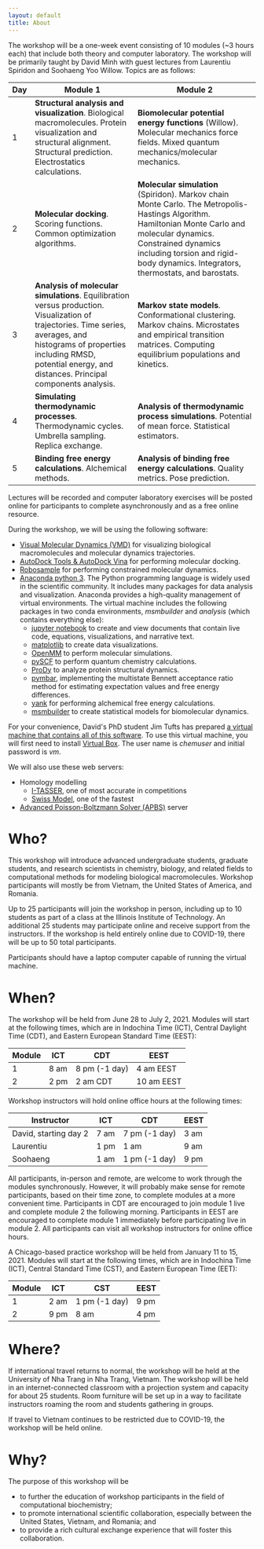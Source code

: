 ```yaml
---
layout: default
title: About
---
```


The workshop will be a one-week event consisting of 10 modules (~3 hours each) that include both theory and computer laboratory. The workshop will be primarily taught by David Minh with guest lectures from Laurentiu Spiridon and Soohaeng Yoo Willow. Topics are as follows:

| Day | Module 1 | Module 2 |
| --- | -------- | -------- |
| 1 | **Structural analysis and visualization**. Biological macromolecules. Protein visualization and structural alignment. Structural prediction. Electrostatics calculations. | **Biomolecular potential energy functions** (Willow). Molecular mechanics force fields. Mixed quantum mechanics/molecular mechanics. |
| 2 | **Molecular docking**. Scoring functions.  Common optimization algorithms. | **Molecular simulation** (Spiridon). Markov chain Monte Carlo. The Metropolis-Hastings Algorithm. Hamiltonian Monte Carlo and molecular dynamics. Constrained dynamics including torsion and rigid-body dynamics. Integrators, thermostats, and barostats. |
| 3 | **Analysis of molecular simulations**. Equilibration versus production. Visualization of trajectories. Time series, averages, and histograms of properties including RMSD, potential energy, and distances. Principal components analysis. | **Markov state models**. Conformational clustering. Markov chains. Microstates and empirical transition matrices. Computing equilibrium populations and kinetics. |
| 4 | **Simulating thermodynamic processes**. Thermodynamic cycles. Umbrella sampling. Replica exchange. | **Analysis of thermodynamic process simulations**. Potential of mean force. Statistical estimators. |
| 5 | **Binding free energy calculations**. Alchemical methods. | **Analysis of binding free energy calculations**. Quality metrics. Pose prediction. |

Lectures will be recorded and computer laboratory exercises will be posted online for participants to complete asynchronously and as a free online resource.

During the workshop, we will be using the following software:
- [Visual Molecular Dynamics (VMD)](https://www.ks.uiuc.edu/Research/vmd/) for visualizing biological macromolecules and molecular dynamics trajectories.
- [AutoDock Tools & AutoDock Vina](http://autodock.scripps.edu/) for performing molecular docking.
- [Robosample](https://github.com/spirilaurentiu/Robosample) for performing constrained molecular dynamics.
- [Anaconda python 3](https://www.anaconda.com/). The Python programming language is widely used in the scientific community. It includes many packages for data analysis and visualization. Anaconda provides a high-quality management of virtual environments. The virtual machine includes the following packages in two conda environments, _msmbuilder_ and _analysis_ (which contains everything else):
  - [jupyter notebook](https://jupyter.org/) to create and view documents that contain live code, equations, visualizations, and narrative text.
  - [matplotlib](https://matplotlib.org/) to create data visualizations.
  - [OpenMM](http://openmm.org/) to perform molecular simulations.
  - [pySCF](https://sunqm.github.io/pyscf/) to perform quantum chemistry calculations.
  - [ProDy](http://prody.csb.pitt.edu/) to analyze protein structural dynamics.
  - [pymbar](https://pymbar.readthedocs.io/en/master/), implementing the multistate Bennett acceptance ratio method for estimating expectation values and free energy differences.
  - [yank](http://getyank.org/latest/) for performing alchemical free energy calculations.
  - [msmbuilder](http://msmbuilder.org/3.8.0/) to create statistical models for biomolecular dynamics.

For your convenience, David's PhD student Jim Tufts has prepared [a virtual machine that contains all of this software](https://drive.google.com/file/d/1Ld57XG7kPQUwnn5NmaNZVRizKqJIt9T8/view?usp=sharing). To use this virtual machine, you will first need to install [Virtual Box](https://www.virtualbox.org/). The user name is _chemuser_ and initial password is _vm_.

We will also use these web servers:
- Homology modelling
  - [I-TASSER](https://zhanglab.ccmb.med.umich.edu/I-TASSER/), one of most accurate in competitions
  - [Swiss Model](https://swissmodel.expasy.org/), one of the fastest
- [Advanced Poisson-Boltzmann Solver (APBS)](https://server.poissonboltzmann.org/) server

# Who?

This workshop will introduce advanced undergraduate students, graduate students, and research scientists in chemistry, biology, and related fields to computational methods for modeling biological macromolecules. Workshop participants will mostly be from Vietnam, the United States of America, and Romania.

Up to 25 participants will join the workshop in person, including up to 10 students as part of a class at the Illinois Institute of Technology. An additional 25 students may participate online and receive support from the instructors. If the workshop is held entirely online due to COVID-19, there will be up to 50 total participants.

Participants should have a laptop computer capable of running the virtual machine.

# When?

The workshop will be held from June 28 to July 2, 2021. Modules will start at the following times, which are in Indochina Time (ICT), Central Daylight Time (CDT), and Eastern European Standard Time (EEST):

| Module | ICT | CDT | EEST |
| ------ | --- | --- | ---- |
| 1 | 8 am | 8 pm (-1 day) | 4 am EEST |
| 2 | 2 pm | 2 am CDT | 10 am EEST |

Workshop instructors will hold online office hours at the following times:

| Instructor | ICT | CDT | EEST |
| ---------- | --- | --- | ---- |
| David, starting day 2 | 7 am | 7 pm (-1 day) | 3 am |
| Laurentiu | 1 pm | 1 am | 9 am |
| Soohaeng | 1 am | 1 pm (-1 day) | 9 pm |

All participants, in-person and remote, are welcome to work through the modules synchronously. However, it will probably make sense for remote participants, based on their time zone, to complete modules at a more convenient time. Participants in CDT are encouraged to join module 1 live and complete module 2 the following morning. Participants in EEST are encouraged to complete module 1 immediately before participating live in module 2. All participants can visit all workshop instructors for online office hours.

A Chicago-based practice workshop will be held from January 11 to 15, 2021. Modules will start at the following times, which are in Indochina Time (ICT), Central Standard Time (CST), and Eastern European Time (EET):

| Module | ICT | CST | EEST |
| ------ | --- | --- | ---- |
| 1 | 2 am | 1 pm (-1 day) | 9 pm |
| 2 | 9 pm | 8 am | 4 pm |

# Where?

If international travel returns to normal, the workshop will be held at the University of Nha Trang in Nha Trang, Vietnam. The workshop will be held in an internet-connected classroom with a projection system and capacity for about 25 students. Room furniture will be set up in a way to facilitate instructors roaming the room and students gathering in groups.

If travel to Vietnam continues to be restricted due to COVID-19, the workshop will be held online.

# Why?

The purpose of this workshop will be
- to further the education of workshop participants in the field of computational biochemistry;
- to promote international scientific collaboration, especially between the United States, Vietnam, and Romania; and
- to provide a rich cultural exchange experience that will foster this collaboration.

